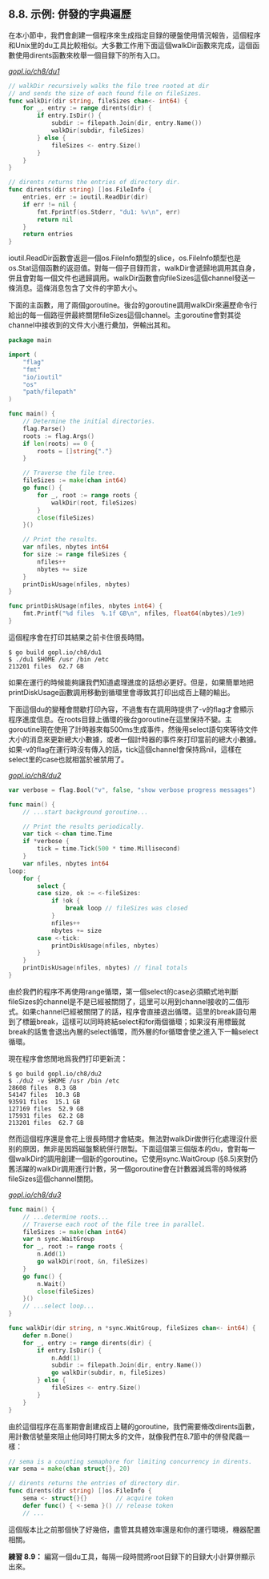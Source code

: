 ## 8.8. 示例: 併發的字典遍歷

在本小節中，我們會創建一個程序來生成指定目録的硬盤使用情況報告，這個程序和Unix里的du工具比較相似。大多數工作用下面這個walkDir函數來完成，這個函數使用dirents函數來枚舉一個目録下的所有入口。

<u><i>gopl.io/ch8/du1</i></u>
```go
// walkDir recursively walks the file tree rooted at dir
// and sends the size of each found file on fileSizes.
func walkDir(dir string, fileSizes chan<- int64) {
	for _, entry := range dirents(dir) {
		if entry.IsDir() {
			subdir := filepath.Join(dir, entry.Name())
			walkDir(subdir, fileSizes)
		} else {
			fileSizes <- entry.Size()
		}
	}
}

// dirents returns the entries of directory dir.
func dirents(dir string) []os.FileInfo {
	entries, err := ioutil.ReadDir(dir)
	if err != nil {
		fmt.Fprintf(os.Stderr, "du1: %v\n", err)
		return nil
	}
	return entries
}
```

ioutil.ReadDir函數會返迴一個os.FileInfo類型的slice，os.FileInfo類型也是os.Stat這個函數的返迴值。對每一個子目録而言，walkDir會遞歸地調用其自身，併且會對每一個文件也遞歸調用。walkDir函數會向fileSizes這個channel發送一條消息。這條消息包含了文件的字節大小。

下面的主函數，用了兩個goroutine。後台的goroutine調用walkDir來遍歷命令行給出的每一個路徑併最終關閉fileSizes這個channel。主goroutine會對其從channel中接收到的文件大小進行纍加，併輸出其和。

```go
package main

import (
	"flag"
	"fmt"
	"io/ioutil"
	"os"
	"path/filepath"
)

func main() {
	// Determine the initial directories.
	flag.Parse()
	roots := flag.Args()
	if len(roots) == 0 {
		roots = []string{"."}
	}

	// Traverse the file tree.
	fileSizes := make(chan int64)
	go func() {
		for _, root := range roots {
			walkDir(root, fileSizes)
		}
		close(fileSizes)
	}()

	// Print the results.
	var nfiles, nbytes int64
	for size := range fileSizes {
		nfiles++
		nbytes += size
	}
	printDiskUsage(nfiles, nbytes)
}

func printDiskUsage(nfiles, nbytes int64) {
	fmt.Printf("%d files  %.1f GB\n", nfiles, float64(nbytes)/1e9)
}
```

這個程序會在打印其結果之前卡住很長時間。

```
$ go build gopl.io/ch8/du1
$ ./du1 $HOME /usr /bin /etc
213201 files  62.7 GB
```

如果在運行的時候能夠讓我們知道處理進度的話想必更好。但是，如果簡單地把printDiskUsage函數調用移動到循環里會導致其打印出成百上韆的輸出。

下面這個du的變種會間歇打印內容，不過隻有在調用時提供了-v的flag才會顯示程序進度信息。在roots目録上循環的後台goroutine在這里保持不變。主goroutine現在使用了計時器來每500ms生成事件，然後用select語句來等待文件大小的消息來更新總大小數據，或者一個計時器的事件來打印當前的總大小數據。如果-v的flag在運行時沒有傳入的話，tick這個channel會保持爲nil，這樣在select里的case也就相當於被禁用了。

<u><i>gopl.io/ch8/du2</i></u>
```go
var verbose = flag.Bool("v", false, "show verbose progress messages")

func main() {
	// ...start background goroutine...

	// Print the results periodically.
	var tick <-chan time.Time
	if *verbose {
		tick = time.Tick(500 * time.Millisecond)
	}
	var nfiles, nbytes int64
loop:
	for {
		select {
		case size, ok := <-fileSizes:
			if !ok {
				break loop // fileSizes was closed
			}
			nfiles++
			nbytes += size
		case <-tick:
			printDiskUsage(nfiles, nbytes)
		}
	}
	printDiskUsage(nfiles, nbytes) // final totals
}
```

由於我們的程序不再使用range循環，第一個select的case必須顯式地判斷fileSizes的channel是不是已經被關閉了，這里可以用到channel接收的二值形式。如果channel已經被關閉了的話，程序會直接退出循環。這里的break語句用到了標籤break，這樣可以同時終結select和for兩個循環；如果沒有用標籤就break的話隻會退出內層的select循環，而外層的for循環會使之進入下一輪select循環。

現在程序會悠閒地爲我們打印更新流：

```
$ go build gopl.io/ch8/du2
$ ./du2 -v $HOME /usr /bin /etc
28608 files  8.3 GB
54147 files  10.3 GB
93591 files  15.1 GB
127169 files  52.9 GB
175931 files  62.2 GB
213201 files  62.7 GB
```

然而這個程序還是會花上很長時間才會結束。無法對walkDir做併行化處理沒什麽别的原因，無非是因爲磁盤繫統併行限製。下面這個第三個版本的du，會對每一個walkDir的調用創建一個新的goroutine。它使用sync.WaitGroup (§8.5)來對仍舊活躍的walkDir調用進行計數，另一個goroutine會在計數器減爲零的時候將fileSizes這個channel關閉。

<u><i>gopl.io/ch8/du3</i></u>
```go
func main() {
	// ...determine roots...
	// Traverse each root of the file tree in parallel.
	fileSizes := make(chan int64)
	var n sync.WaitGroup
	for _, root := range roots {
		n.Add(1)
		go walkDir(root, &n, fileSizes)
	}
	go func() {
		n.Wait()
		close(fileSizes)
	}()
	// ...select loop...
}

func walkDir(dir string, n *sync.WaitGroup, fileSizes chan<- int64) {
	defer n.Done()
	for _, entry := range dirents(dir) {
		if entry.IsDir() {
			n.Add(1)
			subdir := filepath.Join(dir, entry.Name())
			go walkDir(subdir, n, fileSizes)
		} else {
			fileSizes <- entry.Size()
		}
	}
}
```

由於這個程序在高峯期會創建成百上韆的goroutine，我們需要脩改dirents函數，用計數信號量來阻止他同時打開太多的文件，就像我們在8.7節中的併發爬蟲一樣：

```go
// sema is a counting semaphore for limiting concurrency in dirents.
var sema = make(chan struct{}, 20)

// dirents returns the entries of directory dir.
func dirents(dir string) []os.FileInfo {
	sema <- struct{}{}        // acquire token
	defer func() { <-sema }() // release token
	// ...
```

這個版本比之前那個快了好幾倍，盡管其具體效率還是和你的運行環境，機器配置相關。

**練習 8.9：** 編寫一個du工具，每隔一段時間將root目録下的目録大小計算併顯示出來。
